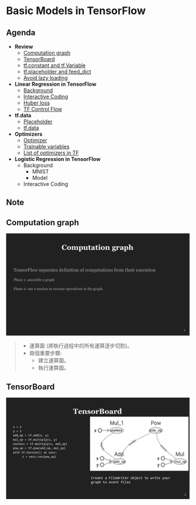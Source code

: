 # Basic Models in TensorFlow

## Agenda

- **Review**
	-  [Computation graph](#1)
	-  [TensorBoard](#2)
	-  [tf.constant and tf.Variable](#3)
	-  [tf.placeholder and feed_dict](#4)
	-  [Avoid lazy loading](#5)
- **Linear Regression in TensorFlow**
   -  [Background](#6)
   -  [Interactive Coding](#7)
   -  [Huber loss](#8)
   -  [TF Control Flow](#9)  
- **tf.data**
   	-  [Placeholder](#10)
   	-  [tf.data](#11)
-  **Optimizers**
	-  [Optimizer](#12)
	-  [Trainable variables](#13)
	-  [List of optimizers in TF](#14)
- **Logistic Regression in TensorFlow**
	-  Background
		-  MNIST
		-  Model
	-  Interactive Coding


## Note

<h2 id="1">Computation graph</h2>

![1](https://github.com/htaiwan/note-standford-tensorflow/blob/master/Lecture3/Assets/1.png)

> - 運算圖 (將執行過程中的所有運算逐步切割)。
> - 兩個重要步驟:
> 	- 建立運算圖。
>  	- 執行運算圖。

<h2 id="1">TensorBoard</h2>

![2](https://github.com/htaiwan/note-standford-tensorflow/blob/master/Lecture3/Assets/2.png)